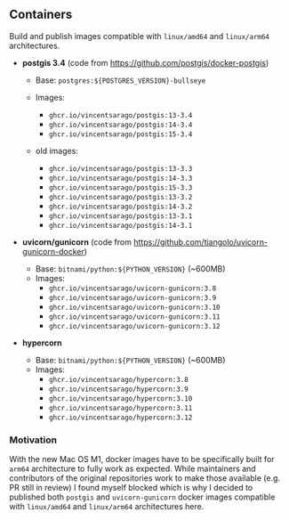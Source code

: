 ## Containers

Build and publish images compatible with `linux/amd64` and `linux/arm64` architectures.

- **postgis 3.4** (code from https://github.com/postgis/docker-postgis)
    - Base: `postgres:${POSTGRES_VERSION}-bullseye`
    - Images:
        - `ghcr.io/vincentsarago/postgis:13-3.4`
        - `ghcr.io/vincentsarago/postgis:14-3.4`
        - `ghcr.io/vincentsarago/postgis:15-3.4`

    - old images:
        - `ghcr.io/vincentsarago/postgis:13-3.3`
        - `ghcr.io/vincentsarago/postgis:14-3.3`
        - `ghcr.io/vincentsarago/postgis:15-3.3`
        - `ghcr.io/vincentsarago/postgis:13-3.2`
        - `ghcr.io/vincentsarago/postgis:14-3.2`
        - `ghcr.io/vincentsarago/postgis:13-3.1`
        - `ghcr.io/vincentsarago/postgis:14-3.1`

- **uvicorn/gunicorn** (code from https://github.com/tiangolo/uvicorn-gunicorn-docker)
    - Base: `bitnami/python:${PYTHON_VERSION}` (~600MB)
    - Images:
        - `ghcr.io/vincentsarago/uvicorn-gunicorn:3.8`
        - `ghcr.io/vincentsarago/uvicorn-gunicorn:3.9`
        - `ghcr.io/vincentsarago/uvicorn-gunicorn:3.10`
        - `ghcr.io/vincentsarago/uvicorn-gunicorn:3.11`
        - `ghcr.io/vincentsarago/uvicorn-gunicorn:3.12`

- **hypercorn**
    - Base: `bitnami/python:${PYTHON_VERSION}` (~600MB)
    - Images:
        - `ghcr.io/vincentsarago/hypercorn:3.8`
        - `ghcr.io/vincentsarago/hypercorn:3.9`
        - `ghcr.io/vincentsarago/hypercorn:3.10`
        - `ghcr.io/vincentsarago/hypercorn:3.11`
        - `ghcr.io/vincentsarago/hypercorn:3.12`

### Motivation

With the new Mac OS M1, docker images have to be specifically built for `arm64` architecture to fully work as expected. While maintainers and contributors of the original repositories work to make those available (e.g. PR still in review) I found myself blocked which is why I decided to published both `postgis` and `uvicorn-gunicorn` docker images compatible with `linux/amd64` and `linux/arm64` architectures here.
